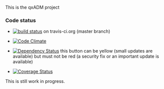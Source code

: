 This is the qxADM project



### Code status

* [![build status](https://secure.travis-ci.org/gitlabhq/gitlabhq.png)](https://travis-ci.org/kcris/qxAdm) on travis-ci.org (master branch)

* [![Code Climate](https://codeclimate.com/github/gitlabhq/gitlabhq.png)](https://codeclimate.com/github/kcris/qxAdm)

* [![Dependency Status](https://gemnasium.com/gitlabhq/gitlabhq.png)](https://gemnasium.com/kcris/qxADm) this button can be yellow (small updates are available) but must not be red (a security fix or an important update is available)

* [![Coverage Status](https://coveralls.io/repos/kcris/qxAdm/badge.png?branch=master)](https://coveralls.io/r/kcris/qxAdm)

This is still work in progress.
